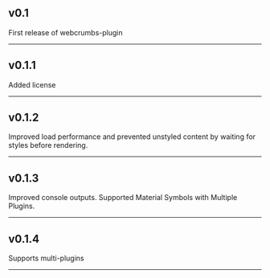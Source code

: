 ## v0.1

First release of webcrumbs-plugin

---

## v0.1.1

Added license

---

## v0.1.2

Improved load performance and prevented unstyled content by waiting for styles before rendering.

---

## v0.1.3

Improved console outputs. Supported Material Symbols with Multiple Plugins.

---

## v0.1.4

Supports multi-plugins

---
